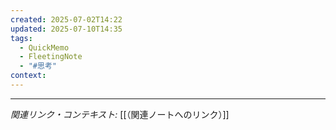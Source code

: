 ```yaml
---
created: 2025-07-02T14:22
updated: 2025-07-10T14:35
tags:
  - QuickMemo
  - FleetingNote
  - "#思考"
context: 
---
```



---

*関連リンク・コンテキスト:* [[（関連ノートへのリンク）]]